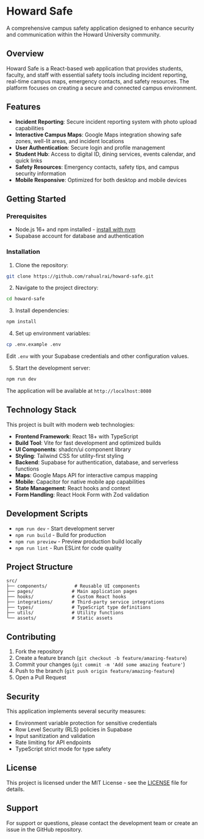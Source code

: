 # Howard Safe

A comprehensive campus safety application designed to enhance security and communication within the Howard University community.

## Overview

Howard Safe is a React-based web application that provides students, faculty, and staff with essential safety tools including incident reporting, real-time campus maps, emergency contacts, and safety resources. The platform focuses on creating a secure and connected campus environment.

## Features

- **Incident Reporting**: Secure incident reporting system with photo upload capabilities
- **Interactive Campus Maps**: Google Maps integration showing safe zones, well-lit areas, and incident locations
- **User Authentication**: Secure login and profile management
- **Student Hub**: Access to digital ID, dining services, events calendar, and quick links
- **Safety Resources**: Emergency contacts, safety tips, and campus security information
- **Mobile Responsive**: Optimized for both desktop and mobile devices

## Getting Started

### Prerequisites

- Node.js 16+ and npm installed - [install with nvm](https://github.com/nvm-sh/nvm#installing-and-updating)
- Supabase account for database and authentication

### Installation

1. Clone the repository:
```sh
git clone https://github.com/rahualrai/howard-safe.git
```

2. Navigate to the project directory:
```sh
cd howard-safe
```

3. Install dependencies:
```sh
npm install
```

4. Set up environment variables:
```sh
cp .env.example .env
```
Edit `.env` with your Supabase credentials and other configuration values.

5. Start the development server:
```sh
npm run dev
```

The application will be available at `http://localhost:8080`

## Technology Stack

This project is built with modern web technologies:

- **Frontend Framework**: React 18+ with TypeScript
- **Build Tool**: Vite for fast development and optimized builds
- **UI Components**: shadcn/ui component library
- **Styling**: Tailwind CSS for utility-first styling
- **Backend**: Supabase for authentication, database, and serverless functions
- **Maps**: Google Maps API for interactive campus mapping
- **Mobile**: Capacitor for native mobile app capabilities
- **State Management**: React hooks and context
- **Form Handling**: React Hook Form with Zod validation

## Development Scripts

- `npm run dev` - Start development server
- `npm run build` - Build for production
- `npm run preview` - Preview production build locally
- `npm run lint` - Run ESLint for code quality

## Project Structure

```
src/
├── components/          # Reusable UI components
├── pages/              # Main application pages
├── hooks/              # Custom React hooks
├── integrations/       # Third-party service integrations
├── types/              # TypeScript type definitions
├── utils/              # Utility functions
└── assets/             # Static assets
```

## Contributing

1. Fork the repository
2. Create a feature branch (`git checkout -b feature/amazing-feature`)
3. Commit your changes (`git commit -m 'Add some amazing feature'`)
4. Push to the branch (`git push origin feature/amazing-feature`)
5. Open a Pull Request

## Security

This application implements several security measures:
- Environment variable protection for sensitive credentials
- Row Level Security (RLS) policies in Supabase
- Input sanitization and validation
- Rate limiting for API endpoints
- TypeScript strict mode for type safety

## License

This project is licensed under the MIT License - see the [LICENSE](LICENSE) file for details.

## Support

For support or questions, please contact the development team or create an issue in the GitHub repository.
